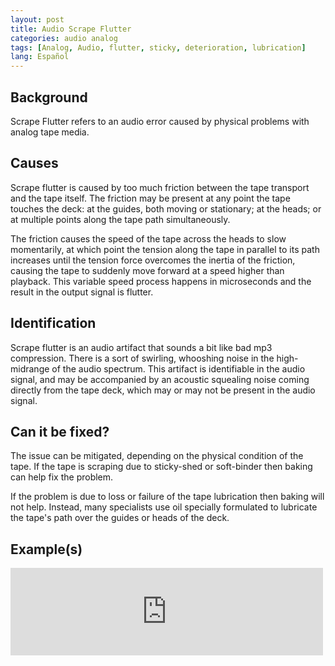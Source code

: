 ```yaml
---
layout: post
title: Audio Scrape Flutter
categories: audio analog
tags: [Analog, Audio, flutter, sticky, deterioration, lubrication]
lang: Español
---
```


## Background

Scrape Flutter refers to an audio error caused by physical problems with analog tape media. 

## Causes

Scrape flutter is caused by too much friction between the tape transport and the tape itself. The friction may be present at any point the tape touches the deck: at the guides, both moving or stationary; at the heads; or at multiple points along the tape path simultaneously.

The friction causes the speed of the tape across the heads to slow momentarily, at which point the tension along the tape in parallel to its path increases until the tension force overcomes the inertia of the friction, causing the tape to suddenly move forward at a speed higher than playback. This variable speed process happens in microseconds and the result in the output signal is flutter.

## Identification

Scrape flutter is an audio artifact that sounds a bit like bad mp3 compression. There is a sort of swirling, whooshing noise in the high-midrange of the audio spectrum. This artifact is identifiable in the audio signal, and may be accompanied by an acoustic squealing noise coming directly from the tape deck, which may or may not be present in the audio signal. 

## Can it be fixed?

The issue can be mitigated, depending on the physical condition of the tape. If the tape is scraping due to sticky-shed or soft-binder then baking can help fix the problem. 

If the problem is due to loss or failure of the tape lubrication then baking will not help. Instead, many specialists use oil specially formulated to lubricate the tape's path over the guides or heads of the deck. 

##  Example(s)

<iframe src="https://archive.org/embed/avaascrapeflutter" width="500" height="140" frameborder="0" webkitallowfullscreen="true" mozallowfullscreen="true" allowfullscreen></iframe>


